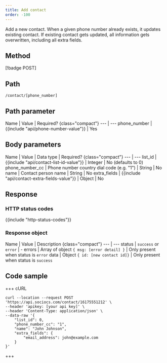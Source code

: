 ```yaml
---
title: Add contact
order: -100
---
```


Add a new contact. When a given phone number already exists, it updates existing contact. If existing contact gets updated, all information gets overwritten, including all extra fields.

## Method

[!badge POST]

## Path

`/contact/[phone_number]`

## Path parameter

Name | Value | Required? {class="compact"}
--- | ---
phone_number | {{include "api/phone-number-value"}} | Yes

## Body parameters

Name | Value | Data type | Required? {class="compact"}
--- | ---
list_id | {{include "api/contact-list-id-value"}} | Integer | No (defaults to 0)
phone_number_cc | Phone number country dial code (e.g. "1") | String | No
name | Contact person name | String | No
extra_fields | {{include "api/contact-extra-fields-value"}} | Object | No

## Response

### HTTP status codes

{{include "http-status-codes"}}

### Response object

Name | Value | Description {class="compact"}
--- | ---
status | `success` or `error` | -
errors | Array of object `{ msg: [error detail] }` | Only present when status is `error`
data | Object `{ id: [new contact id]}` | Only present when status is `success`

## Code sample

+++ cURL

```shell
curl --location --request POST 'https://api.sociocs.com/contact/16175551212' \
--header 'apikey: [your api key]' \
--header 'Content-Type: application/json' \
--data-raw '{
    "list_id": 0,
    "phone_number_cc": "1",
    "name": "John Johnson",
    "extra_fields": {
        "email_address": john@example.com
    }
}'
```

+++
